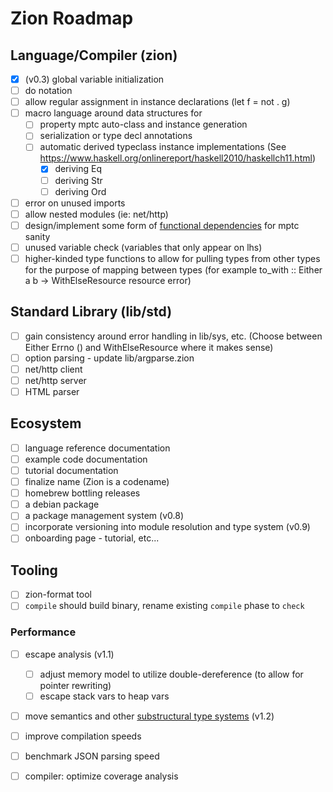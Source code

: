 # Zion Roadmap

## Language/Compiler (zion)

- [x] (v0.3) global variable initialization
- [ ] do notation
- [ ] allow regular assignment in instance declarations (let f = not . g)
- [ ] macro language around data structures for
  - [ ] property mptc auto-class and instance generation
  - [ ] serialization or type decl annotations
  - [ ] automatic derived typeclass instance implementations (See https://www.haskell.org/onlinereport/haskell2010/haskellch11.html)
    - [x] deriving Eq
    - [ ] deriving Str
    - [ ] deriving Ord
- [ ] error on unused imports
- [ ] allow nested modules (ie: net/http)
- [ ] design/implement some form of [functional dependencies](https://github.com/zionlang/reference-docs/blob/master/docs/2000-jones-functional-dependencies.pdf) for mptc sanity
- [ ] unused variable check (variables that only appear on lhs)
- [ ] higher-kinded type functions to allow for pulling types from other types for the purpose of mapping between types (for example to_with :: Either a b -> WithElseResource resource error)

## Standard Library (lib/std)

- [ ] gain consistency around error handling in lib/sys, etc. (Choose between Either Errno () and WithElseResource where it makes sense)
- [ ] option parsing - update lib/argparse.zion
- [ ] net/http client
- [ ] net/http server
- [ ] HTML parser

## Ecosystem
- [ ] language reference documentation
- [ ] example code documentation
- [ ] tutorial documentation
- [ ] finalize name (Zion is a codename)
- [ ] homebrew bottling releases
- [ ] a debian package
- [ ] a package management system (v0.8)
- [ ] incorporate versioning into module resolution and type system (v0.9)
- [ ] onboarding page - tutorial, etc...

## Tooling
- [ ] zion-format tool
- [ ] `compile` should build binary, rename existing `compile` phase to `check`

### Performance

- [ ] escape analysis (v1.1)
  - [ ] adjust memory model to utilize double-dereference (to allow for pointer rewriting)
  - [ ] escape stack vars to heap vars
- [ ] move semantics and other [substructural type systems](https://en.wikipedia.org/wiki/Substructural_type_system) (v1.2)
- [ ] improve compilation speeds
- [ ] benchmark JSON parsing speed
- [ ] compiler: optimize coverage analysis

